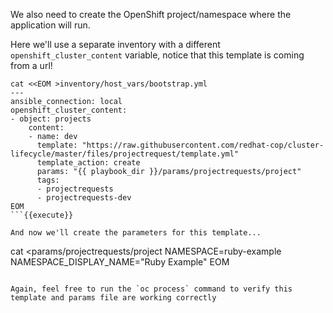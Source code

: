 We also need to create the OpenShift project/namespace where the application will run.

Here we'll use a separate inventory with a different `openshift_cluster_content` variable, notice that this template is coming from a url!

```
cat <<EOM >inventory/host_vars/bootstrap.yml
---
ansible_connection: local
openshift_cluster_content:
- object: projects
    content:
    - name: dev
      template: "https://raw.githubusercontent.com/redhat-cop/cluster-lifecycle/master/files/projectrequest/template.yml"
      template_action: create
      params: "{{ playbook_dir }}/params/projectrequests/project"
      tags:
      - projectrequests
      - projectrequests-dev
EOM
```{{execute}}

And now we'll create the parameters for this template...

```
cat <<EOM >params/projectrequests/project
NAMESPACE=ruby-example
NAMESPACE_DISPLAY_NAME="Ruby Example"
EOM
```{{execute}}

Again, feel free to run the `oc process` command to verify this template and params file are working correctly